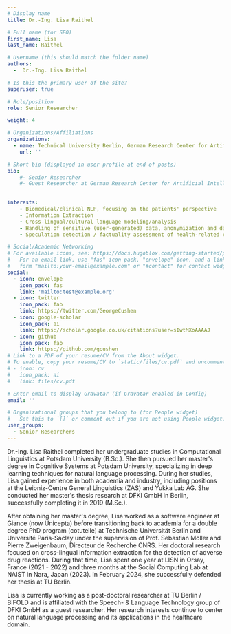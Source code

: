 ```yaml
---
# Display name
title: Dr.-Ing. Lisa Raithel

# Full name (for SEO)
first_name: Lisa
last_name: Raithel

# Username (this should match the folder name)
authors:
  -  Dr.-Ing. Lisa Raithel

# Is this the primary user of the site?
superuser: true

# Role/position
role: Senior Researcher

weight: 4

# Organizations/Affiliations
organizations:
  - name: Technical University Berlin, German Research Center for Artificial Intelligence
    url: ''

# Short bio (displayed in user profile at end of posts)
bio: 
    #- Senior Researcher
    #- Guest Researcher at German Research Center for Artificial Intelligence (DFKI)
  

interests:
    - Biomedical/clinical NLP, focusing on the patients' perspective
    - Information Extraction
    - Cross-lingual/cultural language modeling/analysis
    - Handling of sensitive (user-generated) data, anonymization and data generation techniques
    - Speculation detection / factuality assessment of health-related claims

# Social/Academic Networking
# For available icons, see: https://docs.hugoblox.com/getting-started/page-builder/#icons
#   For an email link, use "fas" icon pack, "envelope" icon, and a link in the
#   form "mailto:your-email@example.com" or "#contact" for contact widget.
social:
  - icon: envelope
    icon_pack: fas
    link: 'mailto:test@example.org'
  - icon: twitter
    icon_pack: fab
    link: https://twitter.com/GeorgeCushen
  - icon: google-scholar
    icon_pack: ai
    link: https://scholar.google.co.uk/citations?user=sIwtMXoAAAAJ
  - icon: github
    icon_pack: fab
    link: https://github.com/gcushen
# Link to a PDF of your resume/CV from the About widget.
# To enable, copy your resume/CV to `static/files/cv.pdf` and uncomment the lines below.
# - icon: cv
#   icon_pack: ai
#   link: files/cv.pdf

# Enter email to display Gravatar (if Gravatar enabled in Config)
email: ''

# Organizational groups that you belong to (for People widget)
#   Set this to `[]` or comment out if you are not using People widget.
user_groups:
  - Senior Researchers
---
```

Dr.-Ing. Lisa Raithel completed her undergraduate studies in Computational Linguistics at Potsdam University (B.Sc.). She then pursued her master's degree in Cognitive Systems at Potsdam University, specializing in deep learning techniques for natural language processing. During her studies, Lisa gained experience in both academia and industry, including positions at the Leibniz-Centre General Linguistics (ZAS) and Yukka Lab AG. She conducted her master's thesis research at DFKI GmbH in Berlin, successfully completing it in 2019 (M.Sc.).

After obtaining her master's degree, Lisa worked as a software engineer at Giance (now Unicepta) before transitioning back to academia for a double degree PhD program (cotutelle) at Technische Universität Berlin and Université Paris-Saclay under the supervision of Prof. Sebastian Möller and Pierre Zweigenbaum, Directeur de Recherche CNRS. Her doctoral research focused on cross-lingual information extraction for the detection of adverse drug reactions. During that time, Lisa spent one year at LISN in Orsay, France (2021 - 2022) and three months at the Social Computing Lab at NAIST in Nara, Japan (2023). In February 2024, she successfully defended her thesis at TU Berlin.

Lisa is currently working as a post-doctoral researcher at TU Berlin / BIFOLD and is affiliated with the Speech- & Language Technology group of DFKI GmbH as a guest researcher. Her research interests continue to center on natural language processing and its applications in the healthcare domain.
